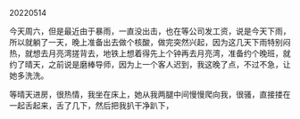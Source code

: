 20220514

今天周六，但是最近由于暴雨，一直没出击，也在等公司发工资，说是今天下雨，所以就躺了一天，晚上准备出去做个核酸，做完突然兴起，因为这几天下雨特别闷热，就想去月亮湾搓背去，地铁上想着得先上个钟再去月亮湾，准备约个晚班，就约了晴天，之前说是磨棒导师，因为上一个客人迟到，我这晚了点，不过不急，让她多洗洗。

等晴天进房，很热情，我坐在床上，她从我两腿中间慢慢爬向我，很骚，直接搂在一起舌起来，舌了几下，然后把我扒干净趴下，

